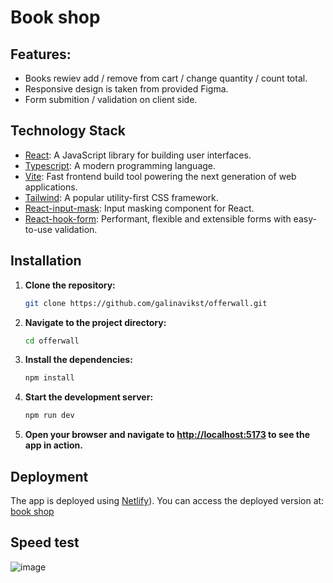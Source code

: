 # Book shop
## Features:
  - Books rewiev add / remove from cart / change quantity / count total.
  - Responsive design is taken from provided Figma.
  - Form submition / validation on client side.

## Technology Stack

- [React](https://reactjs.org/): A JavaScript library for building user interfaces.
- [Typescript](https://www.typescriptlang.org/): A modern programming language.
- [Vite](https://vite.dev/): Fast frontend build tool powering the next generation of web applications.
- [Tailwind](https://tailwindcss.com/): A popular utility-first CSS framework.
- [React-input-mask](https://www.npmjs.com/package/react-input-mask): Input masking component for React.
- [React-hook-form](https://www.react-hook-form.com/): Performant, flexible and extensible forms with easy-to-use validation.

## Installation

1. **Clone the repository:**

    ```bash
    git clone https://github.com/galinavikst/offerwall.git
    ```

2. **Navigate to the project directory:**

    ```bash
    cd offerwall
    ```

3. **Install the dependencies:**

    ```bash
    npm install
    ```

4. **Start the development server:**

    ```bash
    npm run dev
    ```

5. **Open your browser and navigate to [http://localhost:5173](http://localhost:5173) to see the app in action.**

## Deployment

The app is deployed using [Netlify](https://www.netlify.com/)). You can access the deployed version at: [book shop](https://offerwall2.netlify.app/)

## Speed test 
![image](https://github.com/user-attachments/assets/fc5a8316-64c5-4cae-89f5-873569b70dda)


